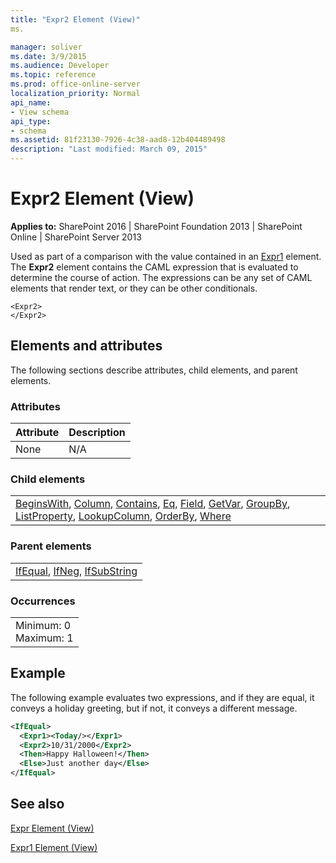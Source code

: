 ```yaml
---
title: "Expr2 Element (View)"
ms.

manager: soliver
ms.date: 3/9/2015
ms.audience: Developer
ms.topic: reference
ms.prod: office-online-server
localization_priority: Normal
api_name:
- View schema
api_type:
- schema
ms.assetid: 81f23130-7926-4c38-aad8-12b404489498
description: "Last modified: March 09, 2015"
---
```


# Expr2 Element (View)

 
  
 **Applies to:** SharePoint 2016 | SharePoint Foundation 2013 | SharePoint Online | SharePoint Server 2013
  
Used as part of a comparison with the value contained in an [Expr1](expr1-element-view.md) element. The **Expr2** element contains the CAML expression that is evaluated to determine the course of action. The expressions can be any set of CAML elements that render text, or they can be other conditionals. 
  
```
<Expr2>
</Expr2>
```

## Elements and attributes

The following sections describe attributes, child elements, and parent elements.

### Attributes

|**Attribute**|**Description**|
|:-----|:-----|
|None  <br/> |N/A  <br/> |
   
### Child elements

||
|:-----|
|[BeginsWith](beginswith-element-query.md), [Column](column-element-view.md), [Contains](contains-element-query.md), [Eq](eq-element-query.md), [Field](field-element-view.md), [GetVar](getvar-element-view.md), [GroupBy](groupby-element-query.md), [ListProperty](listproperty-element-view.md), [LookupColumn](lookupcolumn-element-view.md), [OrderBy](orderby-element-query.md), [Where](where-element-query.md)|
   
### Parent elements

||
|:-----|
|[IfEqual](ifequal-element-view.md), [IfNeg](ifneg-element-view.md), [IfSubString](ifsubstring-element-view.md)|
   
### Occurrences

||
|:-----|
|Minimum: 0  <br/> Maximum: 1  <br/> |
   
## Example

The following example evaluates two expressions, and if they are equal, it conveys a holiday greeting, but if not, it conveys a different message.
  
```XML
<IfEqual>
  <Expr1><Today/></Expr1>
  <Expr2>10/31/2000</Expr2>
  <Then>Happy Halloween!</Then>
  <Else>Just another day</Else>
</IfEqual>
```

## See also



[Expr Element (View)](expr-element-view.md)
  
[Expr1 Element (View)](expr1-element-view.md)

